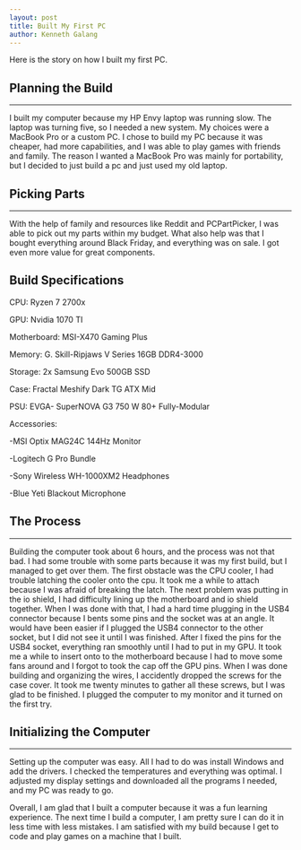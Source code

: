 ```yaml
---
layout: post
title: Built My First PC
author: Kenneth Galang
---
```


Here is the story on how I built my first PC.


## Planning the Build 
-----

I built my computer because my HP Envy laptop was running slow. The laptop was turning five, so I needed a new system. My choices were a MacBook Pro or a custom PC. I chose to build my PC because it was cheaper, had more capabilities, and I was able to play games with friends and family. The reason I wanted a MacBook Pro was mainly for portability, but I decided to just build a pc and just used my old laptop.

## Picking Parts
-----

With the help of family and resources like Reddit and PCPartPicker, I was able to pick out my parts within my budget. What also help was that I bought everything around Black Friday, and everything was on sale. I got even more value for great components.

## Build Specifications
CPU: Ryzen 7 2700x 

GPU: Nvidia 1070 TI

Motherboard: MSI-X470 Gaming Plus

Memory: G. Skill-Ripjaws V Series 16GB DDR4-3000

Storage: 2x Samsung Evo 500GB SSD

Case: Fractal Meshify Dark TG ATX Mid

PSU: EVGA- SuperNOVA G3 750 W 80+ Fully-Modular

Accessories:

-MSI Optix MAG24C 144Hz Monitor

-Logitech G Pro Bundle

-Sony Wireless WH-1000XM2 Headphones

-Blue Yeti Blackout Microphone

## The Process
-----

Building the computer took about 6 hours, and the process was not that bad. I had some trouble with some parts because it was my first build, but I managed to get over them. The first obstacle was the CPU cooler, I had trouble latching the cooler onto the cpu. It took me a while to attach because I was afraid of breaking the latch. The next problem was putting in the io shield, I had difficulty lining up the motherboard and io shield together. When I was done with that, I had a hard time plugging in the USB4 connector because I bents some pins and the socket was at an angle. It would have been easier if I plugged the USB4 connector to the other socket, but I did not see it until I was finished. After I fixed the pins for the USB4 socket, everything ran smoothly until I had to put in my GPU. It took me a while to insert onto to the motherboard because I had to move some fans around and I forgot to took the cap off the GPU pins. When I was done building and organizing the wires, I accidently dropped the screws for the case cover. It took me twenty minutes to gather all these screws, but I was glad to be finished. I plugged the computer to my monitor and it turned on the first try. 

## Initializing the Computer
-----

Setting up the computer was easy. All I had to do was install Windows and add the drivers. I checked the temperatures and everything was optimal. I adjusted my display settings and downloaded all the programs I needed, and my PC was ready to go.

Overall, I am glad that I built a computer because it was a fun learning experience. The next time I build a computer, I am pretty sure I can do it in less time with less mistakes. I am satisfied with my build because I get to code and play games on a machine that I built.

